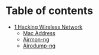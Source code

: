 # Table of contents

* [1 Hacking Wireless Network](README.md)
  * [Mac Address](network-attacks/mac-address.md)
  * [Airmon-ng](hacking-wireless-network/airmon-ng.md)
  * [Airodump-ng](hacking-wireless-network/airodump-ng.md)
